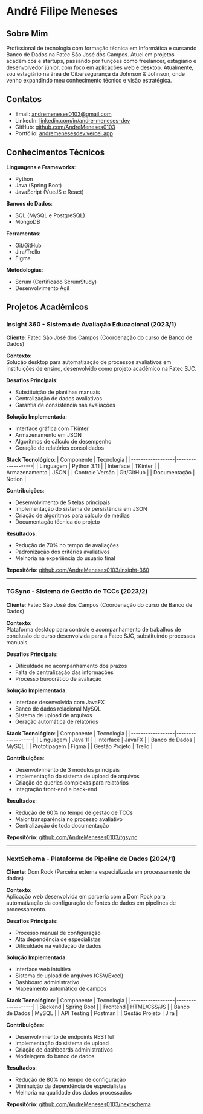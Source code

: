 # André Filipe Meneses

## Sobre Mim
Profissional de tecnologia com formação técnica em Informática e cursando Banco de Dados na Fatec São José dos Campos. Atuei em projetos acadêmicos e startups, passando por funções como freelancer, estagiário e desenvolvedor júnior, com foco em aplicações web e desktop. Atualmente, sou estagiário na área de Cibersegurança da Johnson & Johnson, onde venho expandindo meu conhecimento técnico e visão estratégica.

## Contatos
- Email: andremeneses0103@gmail.com  
- LinkedIn: [linkedin.com/in/andre-meneses-dev](https://www.linkedin.com/in/andre-meneses-dev)  
- GitHub: [github.com/AndreMeneses0103](https://github.com/AndreMeneses0103)  
- Portfólio: [andremenesesdev.vercel.app](https://andremenesesdev.vercel.app/)  

## Conhecimentos Técnicos
**Linguagens e Frameworks**:
- Python
- Java (Spring Boot)
- JavaScript (VueJS e React)

**Bancos de Dados**:
- SQL (MySQL e PostgreSQL)
- MongoDB

**Ferramentas**:
- Git/GitHub
- Jira/Trello
- Figma

**Metodologias**:
- Scrum (Certificado ScrumStudy)
- Desenvolvimento Ágil

## Projetos Acadêmicos

### Insight 360 - Sistema de Avaliação Educacional (2023/1)

**Cliente**: Fatec São José dos Campos (Coordenação do curso de Banco de Dados)

**Contexto**:  
Solução desktop para automatização de processos avaliativos em instituições de ensino, desenvolvido como projeto acadêmico na Fatec SJC.

**Desafios Principais**:
- Substituição de planilhas manuais
- Centralização de dados avaliativos
- Garantia de consistência nas avaliações

**Solução Implementada**:
- Interface gráfica com TKinter
- Armazenamento em JSON
- Algoritmos de cálculo de desempenho
- Geração de relatórios consolidados

**Stack Tecnológico**:
| Componente       | Tecnologia        |
|------------------|-------------------|
| Linguagem        | Python 3.11       |
| Interface        | TKinter           |
| Armazenamento    | JSON              |
| Controle Versão  | Git/GitHub        |
| Documentação     | Notion            |

**Contribuições**:
- Desenvolvimento de 5 telas principais
- Implementação do sistema de persistência em JSON
- Criação de algoritmos para cálculo de médias
- Documentação técnica do projeto

**Resultados**:
- Redução de 70% no tempo de avaliações
- Padronização dos critérios avaliativos
- Melhoria na experiência do usuário final

**Repositório**: [github.com/AndreMeneses0103/insight-360](https://github.com/AndreMeneses0103/insight-360)

---

### TGSync - Sistema de Gestão de TCCs (2023/2)

**Cliente**: Fatec São José dos Campos (Coordenação do curso de Banco de Dados)

**Contexto**:  
Plataforma desktop para controle e acompanhamento de trabalhos de conclusão de curso desenvolvida para a Fatec SJC, substituindo processos manuais.

**Desafios Principais**:
- Dificuldade no acompanhamento dos prazos
- Falta de centralização das informações
- Processo burocrático de avaliação

**Solução Implementada**:
- Interface desenvolvida com JavaFX
- Banco de dados relacional MySQL
- Sistema de upload de arquivos
- Geração automática de relatórios

**Stack Tecnológico**:
| Componente       | Tecnologia        |
|------------------|-------------------|
| Linguagem        | Java 11           |
| Interface        | JavaFX            |
| Banco de Dados   | MySQL             |
| Prototipagem     | Figma             |
| Gestão Projeto   | Trello            |

**Contribuições**:
- Desenvolvimento de 3 módulos principais
- Implementação do sistema de upload de arquivos
- Criação de queries complexas para relatórios
- Integração front-end e back-end

**Resultados**:
- Redução de 60% no tempo de gestão de TCCs
- Maior transparência no processo avaliativo
- Centralização de toda documentação

**Repositório**: [github.com/AndreMeneses0103/tgsync](https://github.com/AndreMeneses0103/tgsync)

---

### NextSchema - Plataforma de Pipeline de Dados (2024/1)

**Cliente**: Dom Rock (Parceira externa especializada em processamento de dados)

**Contexto**:  
Aplicação web desenvolvida em parceria com a Dom Rock para automatização da configuração de fontes de dados em pipelines de processamento.

**Desafios Principais**:
- Processo manual de configuração
- Alta dependência de especialistas
- Dificuldade na validação de dados

**Solução Implementada**:
- Interface web intuitiva
- Sistema de upload de arquivos (CSV/Excel)
- Dashboard administrativo
- Mapeamento automático de campos

**Stack Tecnológico**:
| Componente       | Tecnologia        |
|------------------|-------------------|
| Backend          | Spring Boot       |
| Frontend         | HTML/CSS/JS       |
| Banco de Dados   | MySQL             |
| API Testing      | Postman           |
| Gestão Projeto   | Jira              |

**Contribuições**:
- Desenvolvimento de endpoints RESTful
- Implementação do sistema de upload
- Criação de dashboards administrativos
- Modelagem do banco de dados

**Resultados**:
- Redução de 80% no tempo de configuração
- Diminuição da dependência de especialistas
- Melhoria na qualidade dos dados processados

**Repositório**: [github.com/AndreMeneses0103/nextschema](https://github.com/AndreMeneses0103/nextschema)
